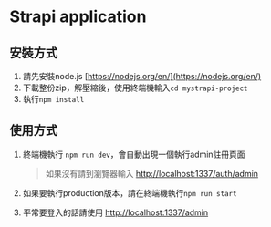 # Strapi application

## 安裝方式
1. 請先安裝node.js [https://nodejs.org/en/](https://nodejs.org/en/)
2. 下載整份zip，解壓縮後，使用終端機輸入`cd mystrapi-project`
3.   執行`npm install`

## 使用方式
1. 終端機執行 `npm run dev`，會自動出現一個執行admin註冊頁面

	> 如果沒有請到瀏覽器輸入 [http://localhost:1337/auth/admin](http://localhost:1337/auth/admin)

1. 如果要執行production版本，請在終端機執行`npm run start`

1. 平常要登入的話請使用 [http://localhost:1337/admin](http://localhost:1337/admin)
